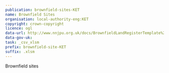 ```yaml
---
publication: brownfield-sites-KET
name: Brownfield Sites
organisation: local-authority-eng:KET
copyright: crown-copyright
licence: ogl
data-url: http://www.nnjpu.org.uk/docs/BrownfieldLandRegisterTemplate%20-%202017%20Update%20-%20ONLINE%20VERSION.xlsm
data-gov-uk: 
task: _csv_xlsm
prefix: brownfield-site-KET
suffix: .xlsm
---
```


Brownfield sites

